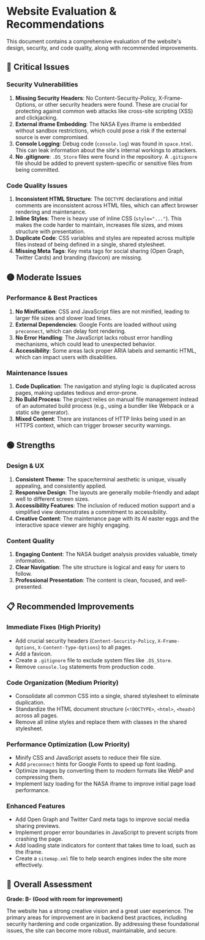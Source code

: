 # Website Evaluation & Recommendations

This document contains a comprehensive evaluation of the website's design, security, and code quality, along with recommended improvements.

## 🔴 **Critical Issues**

### **Security Vulnerabilities**
1.  **Missing Security Headers**: No Content-Security-Policy, X-Frame-Options, or other security headers were found. These are crucial for protecting against common web attacks like cross-site scripting (XSS) and clickjacking.
2.  **External iframe Embedding**: The NASA Eyes iframe is embedded without sandbox restrictions, which could pose a risk if the external source is ever compromised.
3.  **Console Logging**: Debug code (`console.log`) was found in `space.html`. This can leak information about the site's internal workings to attackers.
4.  **No .gitignore**: `.DS_Store` files were found in the repository. A `.gitignore` file should be added to prevent system-specific or sensitive files from being committed.

### **Code Quality Issues**
1.  **Inconsistent HTML Structure**: The `DOCTYPE` declarations and initial comments are inconsistent across HTML files, which can affect browser rendering and maintenance.
2.  **Inline Styles**: There is heavy use of inline CSS (`style="..."`). This makes the code harder to maintain, increases file sizes, and mixes structure with presentation.
3.  **Duplicate Code**: CSS variables and styles are repeated across multiple files instead of being defined in a single, shared stylesheet.
4.  **Missing Meta Tags**: Key meta tags for social sharing (Open Graph, Twitter Cards) and branding (favicon) are missing.

## 🟡 **Moderate Issues**

### **Performance & Best Practices**
1.  **No Minification**: CSS and JavaScript files are not minified, leading to larger file sizes and slower load times.
2.  **External Dependencies**: Google Fonts are loaded without using `preconnect`, which can delay font rendering.
3.  **No Error Handling**: The JavaScript lacks robust error handling mechanisms, which could lead to unexpected behavior.
4.  **Accessibility**: Some areas lack proper ARIA labels and semantic HTML, which can impact users with disabilities.

### **Maintenance Issues**
1.  **Code Duplication**: The navigation and styling logic is duplicated across pages, making updates tedious and error-prone.
2.  **No Build Process**: The project relies on manual file management instead of an automated build process (e.g., using a bundler like Webpack or a static site generator).
3.  **Mixed Content**: There are instances of HTTP links being used in an HTTPS context, which can trigger browser security warnings.

## 🟢 **Strengths**

### **Design & UX**
1.  **Consistent Theme**: The space/terminal aesthetic is unique, visually appealing, and consistently applied.
2.  **Responsive Design**: The layouts are generally mobile-friendly and adapt well to different screen sizes.
3.  **Accessibility Features**: The inclusion of reduced motion support and a simplified view demonstrates a commitment to accessibility.
4.  **Creative Content**: The maintenance page with its AI easter eggs and the interactive space viewer are highly engaging.

### **Content Quality**
1.  **Engaging Content**: The NASA budget analysis provides valuable, timely information.
2.  **Clear Navigation**: The site structure is logical and easy for users to follow.
3.  **Professional Presentation**: The content is clean, focused, and well-presented.

## 📋 **Recommended Improvements**

### **Immediate Fixes (High Priority)**
- Add crucial security headers (`Content-Security-Policy`, `X-Frame-Options`, `X-Content-Type-Options`) to all pages.
- Add a favicon.
- Create a `.gitignore` file to exclude system files like `.DS_Store`.
- Remove `console.log` statements from production code.

### **Code Organization (Medium Priority)**
- Consolidate all common CSS into a single, shared stylesheet to eliminate duplication.
- Standardize the HTML document structure (`<!DOCTYPE>`, `<html>`, `<head>`) across all pages.
- Remove all inline styles and replace them with classes in the shared stylesheet.

### **Performance Optimization (Low Priority)**
- Minify CSS and JavaScript assets to reduce their file size.
- Add `preconnect` hints for Google Fonts to speed up font loading.
- Optimize images by converting them to modern formats like WebP and compressing them.
- Implement lazy loading for the NASA iframe to improve initial page load performance.

### **Enhanced Features**
- Add Open Graph and Twitter Card meta tags to improve social media sharing previews.
- Implement proper error boundaries in JavaScript to prevent scripts from crashing the page.
- Add loading state indicators for content that takes time to load, such as the iframe.
- Create a `sitemap.xml` file to help search engines index the site more effectively.

## 🎯 **Overall Assessment**

**Grade: B- (Good with room for improvement)**

The website has a strong creative vision and a great user experience. The primary areas for improvement are in backend best practices, including security hardening and code organization. By addressing these foundational issues, the site can become more robust, maintainable, and secure. 